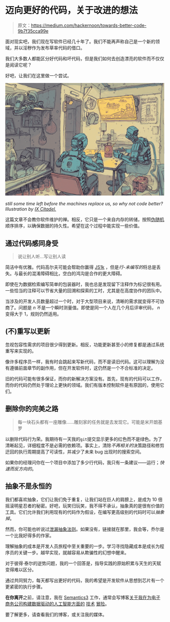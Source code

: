 # 迈向更好的代码，关于改进的想法

> 原文：<https://medium.com/hackernoon/towards-better-code-9b7f35cca99e>

面对现实吧，我们现在写软件已经几十年了。我们不能再声称自己是一个新的领域，并以淫秽作为发布草率代码的借口。

我们大多数人都能区分好代码和坏代码，但是我们如何去创造漂亮的软件而不仅仅是阅读它呢？

好吧，让我们在这里做一个尝试。

![](img/0182fd4e3c047ce70870b8bb8d05b09b.png)

*still some time left before the machines replace us, so why not code better? Illustration by* [*IX Citadel.*](https://ixcitadel.com/)

这篇文章不会教你软件维护的禅。相反，它只是一个来自内存的转储，按照[伪随机](https://hackernoon.com/tagged/pseudo-random)顺序排序，以确保数据的持久性。希望在这个过程中能实现一些价值。

## **通过代码感同身受**

> 说让别人听…写让别人读

简洁中有优雅。代码高尔夫可能会帮助你赢得 [JS1k](http://js1k.com/about) ，但是*行-未编写的*将总是丢失。与最长的混淆障碍相比，空白的鸿沟是合作的更大障碍。

即使在为数据检索编写简单的包装器时，我也总是发现留下注释作为标记很有用。一些恰当的注释可以节省大量的回溯和探索的工时，尤其是在高度协作的团队中。

当涉及的开发人员数量超过一个时，对于大型项目来说，清晰的需求就变得不可协商了。问题是 *n* 不是一个瞬时测量值。即使是同一个人在几个月后评审代码， *n* 变得大于 1，规则仍然适用。

## (不)重写以更新

忽视包容性需求的项目很少得到更新。相反，功能更新甚至小的修复都是通过系统重写来实现的。

像许多程序员一样，我有时会跳起来写新代码，而不是读旧代码。这可以理解为没有遵循前面章节的副作用，但在开发软件时，这仍然是一个不合标准的决定。

旧的代码可能有很多保证，而你的新解决方案没有。首先，现有的代码可以工作，而你的代码仍然处于理论上更快的领域。我们有版本控制软件是有原因的，使用它们。

## 删除你的完美之路

> 每一块石头都有一座雕像……雕刻家的任务就是去发现它。可能是米开朗基罗

以删除代码行为荣。我期待有一天我的`git`提交显示更多的红色而不是绿色。为了清晰起见，详细程度不是必需的依赖项。事实上，清除*不再相关的*决策路径和修剪迂回的执行周期提高了可读性，并减少了未来 bug 出现时的搜索空间。

如果你的经理问你在一个项目中添加了多少行代码，我只有一条建议——运行；*快速而反方向的*。

## 抽象不是永恒的

我们都喜欢抽象，它们让我们免于重复，让我们站在巨人的肩膀上，是成为 10 倍摇滚明星忍者的秘密。好吧，玩笑归玩笑，我不得不承认，抽象真的是很有价值的工具。它们允许我们利用现有的代码作为假设，在编写更高级别的代码时可以*抽象掉*。

然而，你可能也听说过[泄漏抽象法则](https://www.joelonsoftware.com/2002/11/11/the-law-of-leaky-abstractions/)。如果没有，链接就在那里，我会等，乔尔是一个比我好得多的作家。

理解抽象的成本是开发人员旅程中至关重要的一步。学习寻找隐藏成本是成长为程序员的关键一步。越早实现，就越容易从欺骗性的幻想中醒来。

对于彼得·泰尔的逆势问题，我的一个回答是，指导实践的原始积累与天生的天赋变得难以区分。

通过共同努力，每天都写出更好的代码，我的希望是开发软件从思想到芯片有一个更紧密的执行步骤。

**在你离开**之前，请注意，我在 [Semantics3](https://www.semantics3.com/) 工作，通常会写博客[关于我在为电子商务公司构建数据驱动的人工智能方面的](https://engineering.semantics3.com/an-unexpected-journey-a-dbas-tale-7a0273e685c9) [技术](https://engineering.semantics3.com/real-time-analytics-using-postgres-702e3796f71c) [冒险](https://engineering.semantics3.com/moving-machine-learning-from-practice-to-production-9c462eeef9fa)。

要了解更多，请查看我们的博客，或关注我的媒体。